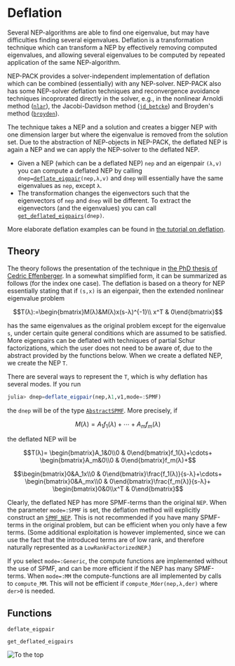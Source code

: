 # Deflation

Several NEP-algorithms are able to find one eigenvalue,
but may have difficulties finding several eigenvalues.
Deflation is a transformation technique which can
transform a NEP by effectively removing computed eigenvalues,
and allowing several eigenvalues to be computed by repeated
application of the same NEP-algorithm.

NEP-PACK provides a solver-independent implementation of deflation
which can be combined (essentially) with any NEP-solver.
 NEP-PACK also has some NEP-solver deflation techniques and reconvergence avoidance techniques  incoprorated directly in the solver, e.g., in the nonlinear Arnoldi method ([`nlar`](@ref)),
the Jacobi-Davidson method ([`jd_betcke`](@ref))
and Broyden's method ([`broyden`](@ref)).

The technique takes a NEP and a solution and creates a bigger NEP
with one dimension larger but where the eigenvalue is removed from the solution set. Due to the abstraction of NEP-objects
in NEP-PACK, the deflated NEP is again a NEP and we can apply the
NEP-solver to the deflated NEP.

* Given a NEP (which can be a deflated NEP) `nep` and an eigenpair `(λ,v)` you can compute a deflated NEP by calling `dnep=`[`deflate_eigpair`](@ref)`(nep,λ,v)` and `dnep` will essentially have the same eigenvalues as `nep`, except `λ`.
* The transformation changes the eigenvectors such that the eigenvectors of `nep` and `dnep` will be different. To extract the eigenvectors (and the eigenvalues) you can call [`get_deflated_eigpairs`](@ref)`(dnep)`.

More elaborate deflation examples can be found in [the tutorial on deflation](deflate_tutorial.md).








## Theory

The theory follows the presentation of the technique
in [the PhD thesis of Cedric Effenberger](http://sma.epfl.ch/~anchpcommon/students/effenberger.pdf). In a somewhat simplified form, it can be summarized as
follows (for the index one case).
The deflation is based on a theory for NEP essentially stating that
if ``(s,x)`` is an eigenpair, then the extended nonlinear eigenvalue problem
```math
T(λ):=\begin{bmatrix}M(λ)&M(λ)x(s-λ)^{-1}\\ x^T & 0\end{bmatrix}
```
has the same eigenvalues as the original problem except for the eigenvalue ``s``, under certain quite general
conditions which are assumed to be satisfied. More
eigenpairs can be deflated with techniques of partial Schur
factorizations, which the user does not need to be aware of, due to
the abstract provided by the functions below. When we create
a deflated NEP, we create the NEP ``T``.

There are several ways to represent the ``T``, which is why deflation has several
modes. If you run
```julia
julia> dnep=deflate_eigpair(nep,λ1,v1,mode=:SPMF)
```
the `dnep` will be of the type [`AbstractSPMF`](@ref). More precisely, if
```math
M(λ)=A_1f_1(λ)+\cdots+A_mf_m(λ)
```
the deflated NEP will be
```math
T(λ)=
\begin{bmatrix}A_1&0\\0 & 0\end{bmatrix}f_1(λ)+\cdots+
\begin{bmatrix}A_m&0\\0 & 0\end{bmatrix}f_m(λ)+
```
```math
\begin{bmatrix}0&A_1x\\0 & 0\end{bmatrix}\frac{f_1(λ)}{s-λ}+\cdots+
\begin{bmatrix}0&A_mx\\0 & 0\end{bmatrix}\frac{f_m(λ)}{s-λ}+
\begin{bmatrix}0&0\\x^T & 0\end{bmatrix}
```
Clearly, the deflated NEP has more SPMF-terms than the original `NEP`.
When the parameter `mode=:SPMF` is set, the deflation method will explicitly construct an [`SPMF_NEP`](@ref).
This is not recommended if you have many SPMF-terms in the original problem, but can be efficient when you
only have a few terms.
(Some additional exploitation is however implemented, since we can use
the fact that the introduced terms are of low rank, and
therefore naturally represented as a `LowRankFactorizedNEP`.)

If you select `mode=:Generic`, the compute functions are implemented
without the use of SPMF, and can be more efficient
if the NEP has many SPMF-terms.
When `mode=:MM` the compute-functions are all implemented
by calls to `compute_MM`. This will not be efficient if
`compute_Mder(nep,λ,der)` where  `der>0` is needed.

## Functions

```@docs
deflate_eigpair
```

```@docs
get_deflated_eigpairs
```



![To the top](http://jarlebring.se/onepixel.png?NEPPACKDOC_DEFLATIONM)
